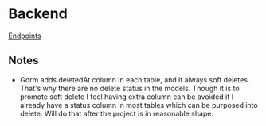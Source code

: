 # Backend

[Endpoints](https://galactic-escape-804413.postman.co/workspace/Stumble~8b18c535-4c33-4445-9f41-3fd645691d7d/collection/20124508-30a6e9dc-c460-473e-a0c3-e2fc2c5e066d?action=share&creator=20124508&active-environment=26183107-3fa6a988-04b0-403c-8575-7ec046deff9c)

## Notes

- Gorm adds deletedAt column in each table, and it always soft deletes. That's why there are no delete status in the models. Though it is to promote soft delete I feel having extra column can be avoided if I already have a status column in most tables which can be purposed into delete. Will do that after the project is in reasonable shape.